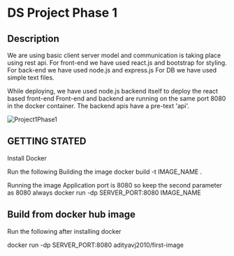 # DS Project Phase 1
## Description
We are using basic client server model and communication is taking place using rest api. For front-end we have used react.js and bootstrap for styling. For back-end we have used node.js and express.js For DB we have used simple text files.

While deploying, we have used node.js backend itself to deploy the react based front-end
Front-end and backend are running on the same port 8080 in the docker container. The backend apis have a pre-text 'api'.


![Project1Phase1](https://user-images.githubusercontent.com/17945003/134568587-9823a828-4c7e-4b0f-b9b9-9e94ebede52e.png)


## GETTING STATED
Install Docker 

Run the following
Building the image 
docker build -t IMAGE_NAME .

Running the image
Application port is 8080 so keep the second parameter as 8080 always
docker run -dp SERVER_PORT:8080 IMAGE_NAME 

## Build from docker hub image

Run the following after installing docker

docker run -dp SERVER_PORT:8080 adityavj2010/first-image 


